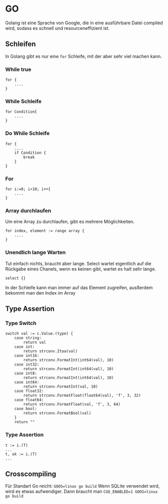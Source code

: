 # GO
Golang ist eine Sprache von Google, die in eine ausführbare Datei compiled wird, sodass es schnell und resourceneffizient ist.
## Schleifen
In Golang gibt es nur eine `for` Schleife, mit der aber sehr viel machen kann.
### While true
```golang 
for {
    ....
}
```
### While Schleife
```golang 
for Condition{
    ....
}
```
### Do While Schleife
```golang 
for {
    ....
    if Condition {
        break
    }
}
```
### For
```golang 
for i:=0; i<10; i++{
    ....
}
```
### Array durchlaufen
Um eine Array zu durchlaufen, gibt es mehrere Möglichkeiten.
```golang 
for index, element := range array {
    ....
}
```
### Unendlich lange Warten
Tut einfach nichts, braucht aber lange. Select wartet eigentlich auf die Rückgabe eines Chanels, wenn es keinen gibt, wartet es halt sehr lange.
```golang
select {}
```
In der Schleife kann man immer auf das Element zugreifen, ausßerdem bekommt man den Index im Array

## Type Assertion
### Type Switch
```golang
switch val := c.Value.(type) {
	case string:
		return val
	case int:
		return strconv.Itoa(val)
	case int16:
		return strconv.FormatInt(int64(val), 10)
	case int32:
		return strconv.FormatInt(int64(val), 10)
	case int8:
		return strconv.FormatInt(int64(val), 10)
	case int64:
		return strconv.FormatInt(val, 10)
	case float32:
		return strconv.FormatFloat(float64(val), 'f', 3, 32)
	case float64:
		return strconv.FormatFloat(val, 'f', 3, 64)
	case bool:
		return strconv.FormatBool(val)
	}
	return ""
```
### Type Assertion
```golang
t := i.(T)
...
t, ok := i.(T)
...
```
## Crosscompiling
Für Standart Go reicht: `GOOS=linux go build`
Wenn SQLite verwendet wird, wird es etwas aufwendiger. Dann braucht man `CGO_ENABLED=1 GOOS=linux go build`
